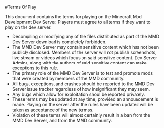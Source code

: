 #Terms Of Play

This document contains the terms for playing on the Minecraft Mod Development Dev Server. Players must agree to all terms if they want to play on the dev server.

- Decompiling or modifying any of the files distributed as part of the MMD Dev Server download is completely forbidden.
- The MMD Dev Server may contain sensitive content which has not been publicly disclosed. Members of the server will not publish screenshots, live stream or videos which focus on said sensitive content. Dev Server Admins, along with the authors of said sensitive content can make exceptions to this rule. 
- The primary role of the MMD Dev Server is to test and promote mods that were created by members of the MMD community.
- All bugs, exceptions, and crashes should be reported to the MMD Dev Server issue tracker regardless of how insignificant they may seem.
- Any bugs which allow for exploitation shoul be reported privately.
- These terms may be updated at any time, provided an announcement is made. Playing on the server after the rules have been updated will be taken as acceptance of the new termss. 
- Violation of these terms will almost certainly result in a ban from the MMD Dev Server, and from the MMD community.

